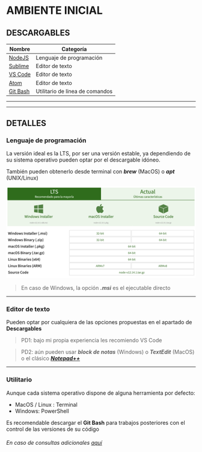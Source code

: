 # AMBIENTE INICIAL

## DESCARGABLES
Nombre | Categoría
--|--
[NodeJS][nodeLink] | Lenguaje de programación
[Sublime][sublimeLink] | Editor de texto
[VS Code][vscodeLink] | Editor de texto
[Atom][atomLink] | Editor de texto
[Git Bash][bashLink] | Utilitario de línea de comandos

________
________

## DETALLES

### Lenguaje de programación
La versión ideal es la LTS, por ser una versión estable, ya dependiendo de su sistema operativo pueden optar por el descargable idóneo.

También pueden obtenerlo desde terminal con ___brew___ (MacOS) o ___apt___ (UNIX/Linux)

![página oficial de NodeJS][nodeLTS]

> En caso de Windows, la opción ___.msi___ es el ejecutable directo
________

### Editor de texto
Pueden optar por cualquiera de las opciones propuestas en el apartado de __Descargables__

> PD1: bajo mi propia experiencia les recomiendo VS Code

> PD2: aún pueden usar ___block de notas___ (Windows) o ___TextEdit___ (MacOS) o el clásico [___Notepad++___][notepadLink]

________
### Utilitario
Aunque cada sistema operativo dispone de alguna herramienta por defecto:
- MacOS / Linux : Terminal
- Windows: PowerShell

Es recomendable descargar el __Git Bash__ para trabajos posteriores con el control de las versiones de su código



###### En caso de consultas adicionales [aquí][askNumber]

[nodeLink]: https://nodejs.org/es/download/
[sublimeLink]: https://www.sublimetext.com/
[vscodeLink]: https://code.visualstudio.com/#alt-downloads
[atomLink]: https://atom.io/
[bashLink]: https://git-scm.com/downloads
[notepadLink]: https://notepad-plus-plus.org/downloads/
[nodeLTS]: ./node.png
[askNumber]: https://wa.me/51965300377
